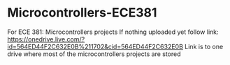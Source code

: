 # Microcontrollers-ECE381
For ECE 381: Microcontrollers projects
If nothing uploaded yet follow link: https://onedrive.live.com/?id=564ED44F2C632E0B%211702&cid=564ED44F2C632E0B
Link is to one drive where most of the microcontrollers projects are stored
